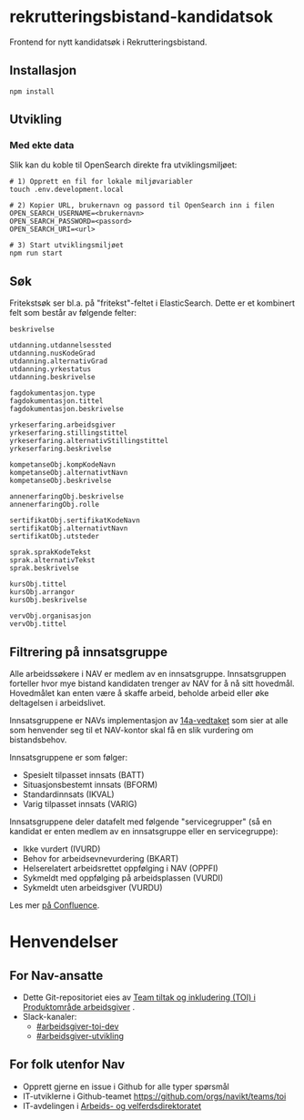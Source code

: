 # rekrutteringsbistand-kandidatsok

Frontend for nytt kandidatsøk i Rekrutteringsbistand.

## Installasjon

```
npm install
```

## Utvikling

### Med ekte data

Slik kan du koble til OpenSearch direkte fra utviklingsmiljøet:

```
# 1) Opprett en fil for lokale miljøvariabler
touch .env.development.local

# 2) Kopier URL, brukernavn og passord til OpenSearch inn i filen
OPEN_SEARCH_USERNAME=<brukernavn>
OPEN_SEARCH_PASSWORD=<passord>
OPEN_SEARCH_URI=<url>

# 3) Start utviklingsmiljøet
npm run start
```

## Søk

Fritekstsøk ser bl.a. på "fritekst"-feltet i ElasticSearch. Dette er et kombinert felt som består av følgende felter:

```
beskrivelse

utdanning.utdannelsessted
utdanning.nusKodeGrad
utdanning.alternativGrad
utdanning.yrkestatus
utdanning.beskrivelse

fagdokumentasjon.type
fagdokumentasjon.tittel
fagdokumentasjon.beskrivelse

yrkeserfaring.arbeidsgiver
yrkeserfaring.stillingstittel
yrkeserfaring.alternativStillingstittel
yrkeserfaring.beskrivelse

kompetanseObj.kompKodeNavn
kompetanseObj.alternativtNavn
kompetanseObj.beskrivelse

annenerfaringObj.beskrivelse
annenerfaringObj.rolle

sertifikatObj.sertifikatKodeNavn
sertifikatObj.alternativtNavn
sertifikatObj.utsteder

sprak.sprakKodeTekst
sprak.alternativTekst
sprak.beskrivelse

kursObj.tittel
kursObj.arrangor
kursObj.beskrivelse

vervObj.organisasjon
vervObj.tittel
```

## Filtrering på innsatsgruppe

Alle arbeidssøkere i NAV er medlem av en innsatsgruppe. Innsatsgruppen forteller hvor mye bistand kandidaten trenger av NAV for å nå sitt hovedmål. Hovedmålet kan enten være å skaffe arbeid, beholde arbeid eller øke deltagelsen i arbeidslivet.

Innsatsgruppene er NAVs implementasjon av [14a-vedtaket](https://lovdata.no/lov/2006-06-16-20/§14a) som sier at alle som henvender seg til et NAV-kontor skal få en slik vurdering om bistandsbehov.

Innsatsgruppene er som følger:

* Spesielt tilpasset innsats (BATT)
* Situasjonsbestemt innsats (BFORM)
* Standardinnsats (IKVAL)
* Varig tilpasset innsats (VARIG)

Innsatsgruppene deler datafelt med følgende "servicegrupper" (så en kandidat er enten medlem av en innsatsgruppe eller en servicegruppe):

* Ikke vurdert (IVURD)
* Behov for arbeidsevnevurdering (BKART)
* Helserelatert arbeidsrettet oppfølging i NAV (OPPFI)
* Sykmeldt med oppfølging på arbeidsplassen (VURDI)
* Sykmeldt uten arbeidsgiver (VURDU)

Les mer [på Confluence](https://confluence.adeo.no/display/INI754/9.2.4+Arena+datamodeller+og+kodeverk).


# Henvendelser

## For Nav-ansatte

* Dette Git-repositoriet eies
  av [Team tiltak og inkludering (TOI) i Produktområde arbeidsgiver](https://teamkatalog.nais.adeo.no/team/0150fd7c-df30-43ee-944e-b152d74c64d6)
  .
* Slack-kanaler:
    * [#arbeidsgiver-toi-dev](https://nav-it.slack.com/archives/C02HTU8DBSR)
    * [#arbeidsgiver-utvikling](https://nav-it.slack.com/archives/CD4MES6BB)

## For folk utenfor Nav

* Opprett gjerne en issue i Github for alle typer spørsmål
* IT-utviklerne i Github-teamet https://github.com/orgs/navikt/teams/toi
* IT-avdelingen
  i [Arbeids- og velferdsdirektoratet](https://www.nav.no/no/NAV+og+samfunn/Kontakt+NAV/Relatert+informasjon/arbeids-og-velferdsdirektoratet-kontorinformasjon)
